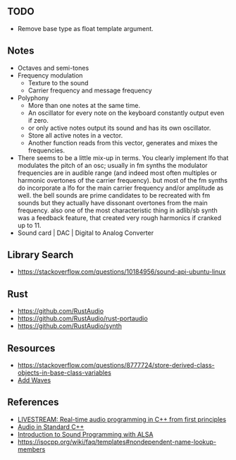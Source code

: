 ## TODO
- Remove base type as float template argument.

## Notes
- Octaves and semi-tones
- Frequency modulation
	- Texture to the sound
	- Carrier frequency and message frequency
- Polyphony
	- More than one notes at the same time.
	- An oscillator for every note on the keyboard constantly output even if zero.
	- or only active notes output its sound and has its own oscillator.
	- Store all active notes in a vector.
	- Another function reads from this vector, generates and mixes the frequencies.
-  There seems to be a little mix-up in terms. You clearly implement lfo that modulates the pitch of an osc; usually in fm synths the modulator frequencies are in audible range (and indeed most often multiples or harmonic overtones of the carrier frequency). but most of the fm synths do incorporate a lfo for the main carrier frequency and/or amplitude as well. the bell sounds are prime candidates to be recreated with fm sounds but they actually have dissonant overtones from the main frequency. also one of the most characteristic thing in adlib/sb synth was a feedback feature, that created very rough harmonics if cranked up to 11.
- Sound card | DAC | Digital to Analog Converter

## Library Search
- <https://stackoverflow.com/questions/10184956/sound-api-ubuntu-linux>

## Rust
- <https://github.com/RustAudio>
- <https://github.com/RustAudio/rust-portaudio>
- <https://github.com/RustAudio/synth>

## Resources
- <https://stackoverflow.com/questions/8777724/store-derived-class-objects-in-base-class-variables>
- [Add Waves](https://theorie.ikp.physik.tu-darmstadt.de/qcd/moore/ph224/notes/lecture14.pdf)

## References
- [LIVESTREAM: Real-time audio programming in C++ from first principles](https://youtu.be/HVkcdhqWp5s "@Bartholomew")
- [Audio in Standard C++](https://youtu.be/UvRU25T_XOg "@Coding Tech")
- [Introduction to Sound Programming with ALSA](https://www.linuxjournal.com/article/6735)
- <https://isocpp.org/wiki/faq/templates#nondependent-name-lookup-members>
